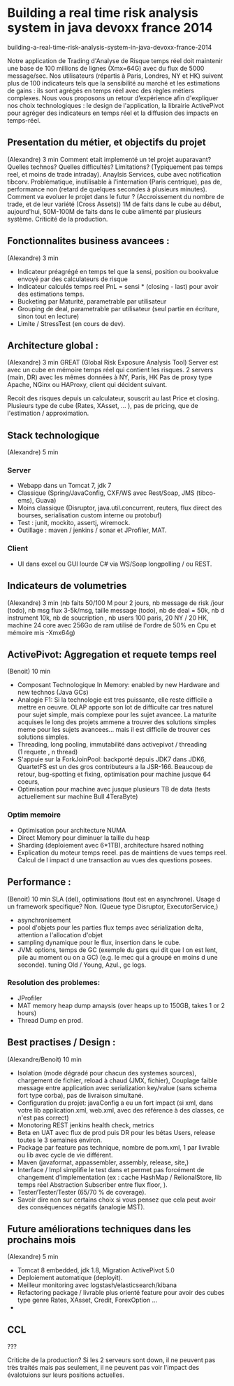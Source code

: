 # Building a real time risk analysis system in java devoxx france 2014

building-a-real-time-risk-analysis-system-in-java-devoxx-france-2014
 	
Notre application de Trading d'Analyse de Risque temps réel doit maintenir une base de 100 millions de lignes (Xmx=64G) avec du flux de 5000 message/sec. Nos utilisateurs (répartis à Paris, Londres, NY et HK) suivent plus de 100 indicateurs tels que la sensibilité au marché et les estimations de gains : ils sont agrégés en temps réel avec des règles métiers complexes. Nous vous proposons un retour d’expérience afin d'expliquer nos choix technologiques : le design de l'application, la librairie ActivePivot pour agréger des indicateurs en temps réel et la diffusion des impacts en temps-réel.

## Presentation du métier, et objectifs du projet 
(Alexandre) 3 min
Comment etait implementé un tel projet auparavant? 
Quelles technos? Quelles difficultés? Limitations? (Typiquement pas temps reel, et moins de trade intraday). 
Anaylsis Services, cube avec notification tibcorv.
Problèmatique, inutilisable à l'internation (Paris centrique), pas de, performance non (retard de quelques secondes à plusieurs minutes).
Comment va evoluer le projet dans le futur ? (Accroissement du nombre de trade, et de leur variété (Cross Assets))
1M de faits dans le cube au début, aujourd'hui, 50M-100M de faits dans le cube alimenté par plusieurs système.
Criticité de la production.

## Fonctionnalites business avancees : 
(Alexandre) 3 min
- Indicateur préagrégé en temps tel que la sensi, position ou bookvalue envoyé par des calculateurs de risque
- Indicateur calculés temps reel PnL = sensi * (closing - last) pour avoir des estimations temps.
- Bucketing par Maturité, parametrable par utilisateur
- Grouping de deal, parametrable par utilisateur (seul partie en écriture, sinon tout en lecture)
- Limite / StressTest (en cours de dev).

## Architecture global :
(Alexandre) 3 min
GREAT (Global Risk Exposure Analysis Tool) Server est avec un cube en mémoire temps réel qui contient les risques.
2 servers (main, DR) avec les mêmes données à NY, Paris, HK
Pas de proxy type Apache, NGinx ou HAProxy, client qui décident suivant.

Recoit des risques depuis un calculateur, souscrit au last Price et closing.
Plusieurs type de cube (Rates, XAsset, ... ), pas de pricing, que de l'estimation / approximation.

## Stack technologique
(Alexandre) 5 min
### Server
- Webapp dans un Tomcat 7, jdk 7
- Classique (Spring/JavaConfig, CXF/WS avec Rest/Soap, JMS (tibco-ems), Guava)
- Moins classique (Disruptor, java.util.concurrent, reuters, flux direct des bourses, serialisation custom interne ou  protobuf)
- Test : junit, mockito, assertj, wiremock.
- Outillage : maven / jenkins / sonar et JProfiler, MAT.

### Client
- UI dans excel ou GUI lourde C# via WS/Soap longpolling / ou REST.

## Indicateurs de volumetries 
(Alexandre) 3 min
(nb faits 50/100 M pour 2 jours, nb message de risk /jour (todo), nb msg flux 3-5k/msg, taille message (todo), nb de deal = 50k, nb d instrument 10k, nb de soucription , nb users 100 paris, 20 NY / 20 HK, machine 24 core avec 256Go de ram utilisé de l'ordre de 50% en Cpu et mémoire mis -Xmx64g)

## ActivePivot: Aggregation et requete temps reel
(Benoit) 10 min
- Composant Technologique In Memory: enabled by new Hardware and new technos (Java GCs)
- Analogie F1: Si la technologie est tres puissante, elle reste difficile a mettre en oeuvre. OLAP apporte son lot de difficulte car tres naturel pour sujet simple, mais complexe pour les sujet avancee. La maturite acquises le long des projets ammene a trouver des solutions simples meme pour les sujets avancees... mais il est difficile de trouver ces solutions simples.
- Threading, long pooling, immutabilité dans activepivot / threading (1 requete , n thread)
- S'appuie sur la ForkJoinPool: backporté depuis JDK7 dans JDK6, QuartetFS est un des gros contributeurs a la JSR-166. Beaucoup de retour, bug-spotting et fixing, optimisation pour machine jusque 64 coeurs, 
- Optimisation pour machine avec jusque plusieurs TB de data (tests actuellement sur machine Bull 4TeraByte)
### Optim memoire
- Optimisation pour architecture NUMA
- Direct Memory pour diminuer la taille du heap
- Sharding (deploiement avec 6*1TB), architecture hsared nothing
- Explication du moteur temps reeel. pas de maintiens de vues temps reel. Calcul de l impact d une transaction au vues des questions posees.
 
## Performance : 
(Benoit) 10 min
SLA (del), optimisations (tout est en asynchrone). Usage d un framework specifique? Non. (Queue type Disruptor, ExecutorService,)
- asynchronisement
- pool d'objets pour les parties flux temps avec sérialization delta, attention a l'allocation d'objet
- sampling dynamique pour le flux, insertion dans le cube.
- JVM: options, temps de GC (exemple du gars qui dit que l on est lent, pile au moment ou on a GC) (e.g. le mec qui a groupé en moins d une seconde). tuning Old / Young, Azul., gc logs.

### Resolution des problemes:
- JProfiler
- MAT memory heap dump amaysis (over heaps up to 150GB, takes 1 or 2 hours)
- Thread Dump en prod.

## Best practises / Design : 
(Alexandre/Benoit) 10 min
- Isolation (mode dégradé pour chacun des systemes sources), chargement de fichier, reload à chaud (JMX, fichier), Couplage faible message entre application avec serialization key/value (sans schema fort type corba), pas de livraison simultané.
- Configuration du projet: javaConfig a eu un fort impact (si xml, dans votre lib application.xml, web.xml, avec des référence à des classes, ce n'est pas correct)
- Monotoring REST jenkins health check, metrics
- Beta en UAT avec flux de prod puis DR pour les bétas Users, release toutes le 3 semaines environ.
- Package par feature pas technique, nombre de pom.xml, 1 par livrable ou lib avec cycle de vie différent.
- Maven (javaformat, appassembler, assembly, release, site,)
- Interface / Impl simplifie le test dans et permet pas forcément de changement d'implementation (ex : cache HashMap / RelionalStore, lib temps réel Abstraction Subscriber entre flux floor, ).
- Tester/Tester/Tester (65/70 % de coverage).
- Savoir dire non sur certains choix si vous pensez que cela peut avoir des conséquences négatifs (analogie MST).

## Future améliorations techniques dans les prochains mois
(Alexandre) 5 min
- Tomcat 8 embedded, jdk 1.8, Migration ActivePivot 5.0
- Deploiement automatique (deployit).
- Meilleur monitoring avec logstash/elasticsearch/kibana
- Refactoring package / livrable plus orienté feature pour avoir des cubes type genre Rates, XAsset, Credit, ForexOption ...
- 
## CCL 
???


Criticite de la production? Si les 2 serveurs sont down, il ne peuvent pas très traités mais pas seulement, il ne peuvent pas voir l'impact des évalotuions sur leurs positions actuelles. 
